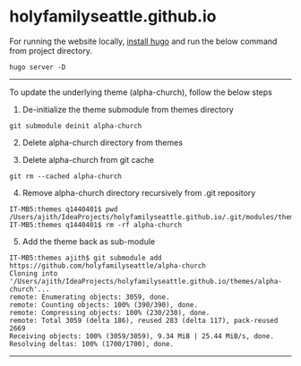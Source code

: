 # holyfamilyseattle.github.io


For running the website locally, [install hugo](https://gohugo.io/getting-started/installing/) and run the below command from project directory.

```
hugo server -D  
```

---

To update the underlying theme (alpha-church), follow the below steps

1. De-initialize the theme submodule from themes directory

```
git submodule deinit alpha-church
```

2. Delete alpha-church directory from themes

3. Delete alpha-church from git cache

```
git rm --cached alpha-church
```

4. Remove alpha-church directory recursively from .git repository

```
IT-MB5:themes q1440401$ pwd
/Users/ajith/IdeaProjects/holyfamilyseattle.github.io/.git/modules/themes
IT-MB5:themes q1440401$ rm -rf alpha-church
```

5. Add the theme back as sub-module

```
IT-MB5:themes ajith$ git submodule add https://github.com/holyfamilyseattle/alpha-church
Cloning into '/Users/ajith/IdeaProjects/holyfamilyseattle.github.io/themes/alpha-church'...
remote: Enumerating objects: 3059, done.
remote: Counting objects: 100% (390/390), done.
remote: Compressing objects: 100% (230/230), done.
remote: Total 3059 (delta 186), reused 283 (delta 117), pack-reused 2669
Receiving objects: 100% (3059/3059), 9.34 MiB | 25.44 MiB/s, done.
Resolving deltas: 100% (1700/1700), done.
```

---


